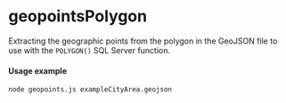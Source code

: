 # geopointsPolygon

Extracting the geographic points from the polygon in the GeoJSON file to use with the `POLYGON()` SQL Server function.

#### Usage example

```bash
node geopoints.js exampleCityArea.geojson
```
